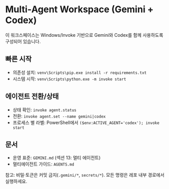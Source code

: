 # Multi‑Agent Workspace (Gemini + Codex)

이 워크스페이스는 Windows/Invoke 기반으로 Gemini와 Codex를 함께 사용하도록 구성되어 있습니다.

## 빠른 시작
- 의존성 설치: `venv\Scripts\pip.exe install -r requirements.txt`
- 시스템 시작: `venv\Scripts\python.exe -m invoke start`

## 에이전트 전환/상태
- 상태 확인: `invoke agent.status`
- 전환: `invoke agent.set --name gemini|codex`
- 프로세스 별 라벨: PowerShell에서 `($env:ACTIVE_AGENT='codex'); invoke start`

## 문서
- 운영 표준: `GEMINI.md` (섹션 13: 멀티 에이전트)
- 멀티에이전트 가이드: `AGENTS.md`

참고: 비밀·토큰은 커밋 금지(`.gemini/*`, `secrets/*`). 모든 명령은 레포 내부 경로에서 실행하세요.
